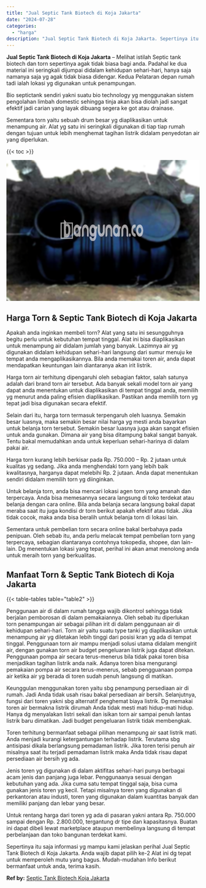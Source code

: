```yaml
---
title: "Jual Septic Tank Biotech di Koja Jakarta"
date: "2024-07-28"
categories: 
  - "harga"
description: "Jual Septic Tank Biotech di Koja Jakarta. Sepertinya itu saja informasi yg mampu kami jelaskan perihal Jual Septic Tank Biotech di Koja Jakarta. Anda wajib d..."
---
```


**Jual Septic Tank Biotech di Koja Jakarta** – Melihat istilah Septic tank biotech dan torn sepertinya agak tidak biasa bagi anda. Padahal ke dua material ini seringkali dijumpai didalam kehidupan sehari-hari, hanya saja namanya saja yg agak tidak biasa didengar. Kedua Pelataran depan rumah tadi ialah lokasi yg digunakan untuk penampungan.

Bio septictank sendiri yakni suatu bio technology yg menggunakan sistem pengolahan limbah domestic sehingga tinja akan bisa diolah jadi sangat efektif jadi carian yang layak dibuang segera ke got atau drainase.

Sementara torn yaitu sebuah drum besar yg diaplikasikan untuk menampung air. Alat yg satu ini seringkali digunakan di tiap tiap rumah dengan tujuan untuk lebih menghemat tagihan listrik didalam penyedotan air yang diperlukan.

{{< toc >}}

![Jual Septic Tank Biotech di Koja Jakarta](/images/jual-bio-septictank-29.png)

## Harga Torn & Septic Tank Biotech di Koja Jakarta

Apakah anda inginkan membeli torn? Alat yang satu ini sesungguhnya begitu perlu untuk kebutuhan tempat tinggal. Alat ini bisa diaplikasikan untuk menampung air didalam jumlah yang banyak. Lazimnya air yg digunakan didalam kehidupan sehari-hari langsung dari sumur menuju ke tempat anda mengaplikasikannya. Bila anda memakai toren air, anda dapat mendapatkan keuntungan lain diantaranya akan irit listrik.

Harga torn air terhitung dipengaruhi oleh sebagian faktor, salah satunya adalah dari brand torn air tersebut. Ada banyak sekali model torn air yang dapat anda menentukan untuk diaplikasikan di tempat tinggal anda, memilih yg menurut anda paling efisien diaplikasikan. Pastikan anda memilih torn yg tepat jadi bisa digunakan secara efektif.

Selain dari itu, harga torn termasuk terpengaruh oleh luasnya. Semakin besar luasnya, maka semakin besar nilai harga yg mesti anda bayarkan untuk belanja torn tersebut. Semakin besar luasnya juga akan sangat efisien untuk anda gunakan. Dimana air yang bisa ditampung bakal sangat banyak. Tentu bakal memudahkan anda untuk keperluan sehari-harinya di dalam pakai air.

Harga torn kurang lebih berkisar pada Rp. 750.000 – Rp. 2 jutaan untuk kualitas yg sedang. Jika anda menghendaki torn yang lebih baik kwalitasnya, harganya dapat melebihi Rp. 2 jutaan. Anda dapat menentukan sendiri didalam memilih torn yg diinginkan.

Untuk belanja torn, anda bisa mencari lokasi agen torn yang amanah dan terpercaya. Anda bisa memesannya secara langsung di toko terdekat atau belanja dengan cara online. Bila anda belanja secara langsung bakal dapat meraba saat itu juga kondisi dr torn berikut apakah efektif atau tidak. Jika tidak cocok, maka anda bisa beralih untuk belanja torn di lokasi lain.

Sementara untuk pembelian torn secara online bakal berbahaya pada penipuan. Oleh sebab itu, anda perlu melacak tempat pembelian torn yang terpercaya, sebagian diantaranya contohnya tokopedia, shopee, dan lain-lain. Dg menentukan lokasi yang tepat, perihal ini akan amat menolong anda untuk meraih torn yang berkualitas.

## Manfaat Torn & Septic Tank Biotech di Koja Jakarta

{{< table-tables table="table2" >}}

Penggunaan air di dalam rumah tangga wajib dikontrol sehingga tidak berjalan pemborosan di dalam pemakaiannya. Oleh sebab itu diperlukan torn penampungan air sebagai pilihan irit di dalam penggunaan air di kehidupan sehari-hari. Torn air yaitu suatu type tanki yg diaplikasikan untuk menampung air yg diletakan lebih tinggi dari posisi kran yg ada di tempat tinggal. Penggunaan torn air mampu menjadi solusi utama didalam mengirit air, dengan gunakan torn air budget pengeluaran listrik juga dapat ditekan. Penggunaan pompa air secara terus-menerus bila tidak pakai toren bisa menjadikan tagihan listrik anda naik. Adanya toren bisa mengurangi pemakaian pompa air secara terus-menerus, sebab pengguanaan pompa air ketika air yg berada di toren sudah penuh langsung di matikan.

Keunggulan menggunakan toren yaitu sbg penampung persediaan air di rumah. Jadi Anda tidak usah risau bakal persediaan air bersih. Selanjutnya, fungsi dari toren yakni sbg alternatif penghemat biaya listrik. Dg memakai toren air bermakna listrik dirumah Anda tidak mesti mati hidup-mati hidup. Hanya dg menyalakan listri sekali dan isikan torn air sampai penuh lantas listrik baru dimatikan. Jadi budget pengeluaran listrik tidak membengkak.

Toren terhitung bermanfaat sebagai pilihan menampung air saat listrik mati. Anda menjadi kurangi ketergantungan terhadap listrik. Terutama sbg antisipasi dikala berlangsung pemadaman listrik. Jika toren terisi penuh air misalnya saat itu terjadi pemadaman listrik maka Anda tidak risau dapat persediaan air bersih yg ada.

Jenis toren yg digunakan di dalam aktifitas sehari-hari punya berbagai acam jenis dan panjang juga lebar. Penggunaanya sesuai dengan kebutuhan yang ada. Jika cuma satu tempat tinggal saja, bisa cuma gunakan jenis toren yg kecil. Tetapi misalnya toren yang digunakan di perkantoran atau industi, toren yang digunakan dalam kuantitas banyak dan memiliki panjang dan lebar yang besar.

Untuk rentang harga dari toren yg ada di pasaran yakni antara Rp. 750.000 sampai dengan Rp. 2.800.000, tergantung dr tipe dan kapasitasnya. Buatan ini dapat dibeli lewat marketplace ataupun membelinya langsung di tempat perbelanjaan dan toko bangunan terdekat kami.

Sepertinya itu saja informasi yg mampu kami jelaskan perihal Jual Septic Tank Biotech di Koja Jakarta. Anda wajib dapat pilih ke-2 Alat ini dg tepat untuk memperoleh mutu yang bagus. Mudah-mudahan Info berikut bermanfaat untuk anda, terima kasih.

**Ref by:** [Septic Tank Biotech Koja Jakarta](https://id.wikipedia.org/wiki/Septic)
